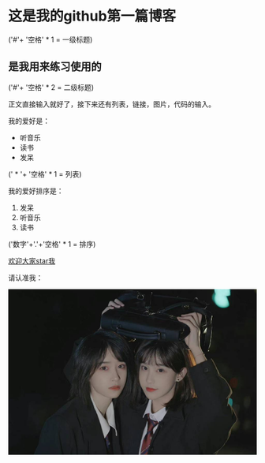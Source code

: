 # 这是我的github第一篇博客 
('#'+ '空格' * 1 = 一级标题)

## 是我用来练习使用的 
('#'+ '空格' * 2 = 二级标题)


正文直接输入就好了，接下来还有列表，链接，图片，代码的输入。


我的爱好是：
* 听音乐
* 读书
* 发呆

(' * '+ '空格' * 1 = 列表)

我的爱好排序是：
1. 发呆
2. 听音乐
3. 读书

('数字'+'.'+'空格' * 1 = 排序)

[欢迎大家star我](https://github.com/YuyuanW)

请认准我：

![头像是本人](QQ图片20220225201257.jpg)
